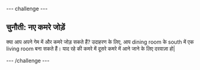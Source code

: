 --- challenge ---

## चुनौती: नए कमरे जोड़ें

क्या आप अपने गेम में और कमरे जोड़ सकते हैं? उदाहरण के लिए, आप dining room के south में एक living room बना सकते हैं। याद रहे की कमरे में दूसरे कमरे में आने जाने के लिए दरवाज़ा हो|

--- /challenge ---